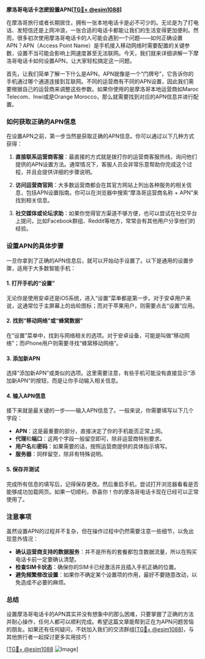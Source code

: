 **摩洛哥电话卡怎麽設置APN[[TG💪+ @esim1088](https://t.me/s/esim1088)]**

在摩洛哥旅行或者长期居住，拥有一张本地电话卡是必不可少的。无论是为了打电话、发短信还是上网冲浪，一张合适的电话卡都能让我们的生活变得更加便利。然而，很多初次使用摩洛哥电话卡的人可能会遇到一个问题——如何正确设置APN？APN（Access Point Name）是手机接入移动网络时需要配置的关键参数，设置不当可能会影响上网速度甚至无法联网。今天，我们就来详细讲解一下摩洛哥电话卡如何设置APN，让大家轻松搞定这一问题。

首先，让我们简单了解一下什么是APN。APN就像是一个“门牌号”，它告诉你的手机通过哪个通道连接到互联网。不同的运营商有不同的APN设置，因此我们需要根据自己的运营商来调整这些参数。如果你使用的是摩洛哥本地运营商如Maroc Telecom、Inwi或是Orange Morocco，那么就需要找到对应的APN信息并进行配置。

### 如何获取正确的APN信息

在设置APN之前，第一步当然是获取正确的APN信息。你可以通过以下几种方式获得：

1. **直接联系运营商客服**：最直接的方式就是拨打你的运营商客服热线，询问他们提供的APN设置方法。通常情况下，客服人员会非常乐意帮助你完成这个过程，并且会提供详细的步骤说明。
   
2. **访问运营商官网**：大多数运营商都会在其官方网站上列出各种服务的相关信息，包括APN设置指南。你可以在浏览器中搜索“摩洛哥运营商名称 + APN”来找到相关信息。
   
3. **社交媒体或论坛求助**：如果你觉得官方渠道不够方便，也可以尝试在社交平台上提问，比如Facebook群组、Reddit等地方，常常会有其他用户分享他们的经验。

### 设置APN的具体步骤

一旦你拿到了正确的APN信息后，就可以开始动手设置了。以下是通用的设置步骤，适用于大多数智能手机：

#### 1. 打开手机的“设置”
无论你是使用安卓还是iOS系统，进入“设置”菜单都是第一步。对于安卓用户来说，这通常位于主屏幕上的齿轮图标；而对于苹果用户，则需要点击“设置”应用。

#### 2. 找到“移动网络”或“蜂窝数据”
在“设置”菜单中，找到与网络相关的选项。对于安卓设备，可能是叫做“移动网络”；而iPhone用户则需要寻找“蜂窝移动网络”。

#### 3. 添加新APN
选择“添加新APN”或类似的选项。这里需要注意，有些手机可能没有直接显示“添加新APN”的按钮，而是让你手动输入相关信息。

#### 4. 输入APN信息
接下来就是最关键的一步——输入APN信息了。一般来说，你需要填写以下几个字段：
- **APN**：这是最重要的部分，直接决定了你的手机能否正常上网。
- **代理**和**端口**：这两个字段一般留空即可，除非运营商特别要求。
- **用户名**和**密码**：如果需要的话，按照运营商提供的具体指示填写。
- **服务器**：同样留空，除非有特殊说明。

#### 5. 保存并测试
完成所有信息的填写后，记得保存更改。然后重启手机，尝试打开浏览器看看是否能够成功加载网页。如果一切顺利，恭喜你！你的摩洛哥电话卡现在已经可以正常使用了。

### 注意事项

虽然设置APN的过程并不复杂，但在操作过程中仍然需要注意一些细节，以免出现意外情况：

- **确认运营商支持的数据服务**：并不是所有的套餐都包含数据流量，所以在购买电话卡前一定要确认清楚。
- **检查SIM卡状态**：确保你的SIM卡已经激活并且插入手机正确的位置。
- **避免频繁修改设置**：如果你不确定某个设置项的作用，最好不要随意改动，以免造成不必要的麻烦。

### 总结

设置摩洛哥电话卡的APN其实并没有想象中的那么困难，只要掌握了正确的方法并耐心操作，任何人都可以顺利完成。希望这篇文章能帮到正在为APN问题苦恼的朋友。如果还有任何疑问，不妨加入我们的交流群组[[TG💪+ @esim1088](https://t.me/s/esim1088)]，与其他旅行者一起探讨更多实用技巧！

[[TG💪+ @esim1088](https://t.me/s/esim1088) ![Image](https://i.postimg.cc/4NQfJmqS/Snipaste-2025-05-13-00-14-12.png)]